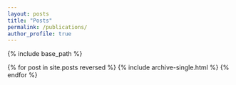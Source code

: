 ```yaml
---
layout: posts
title: "Posts"
permalink: /publications/
author_profile: true
---
```


{% include base_path %}

{% for post in site.posts reversed %}
  {% include archive-single.html %}
{% endfor %}
